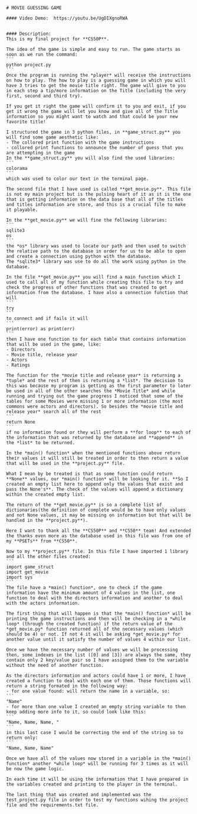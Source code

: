    # MOVIE GUESSING GAME

    #### Video Demo:  https://youtu.be/UgDIXgnoRWA


    #### Description:
    This is my final project for **CS50P**.

    The idea of the game is simple and easy to run. The game starts as soon as we run the command:
    ```
    python project.py
    ```
    Once the program is running the *player* will receive the instructions on how to play. The how to play is a guessing game in which you will have 3 tries to get the movie title right. The game will give to you in each step a tip/more information on the Title (including the very first, second and third try).

    If you get it right the game will confirm it to you and exit, if you get it wrong the game will let you know and give all of the Title information so you might want to watch and that could be your new favorite title!

    I structured the game in 3 python files, in **game_struct.py** you will find some game aesthetic like:
    - The collored print function with the game instructions
    - collored print functions to announce the number of guess that you are attempting in the game
    In the **game_struct.py** you will also find the used libraries:
    ```
    colorama
    ```
    which was used to color our text in the terminal page.

    The second file that I have used is called **get_movie.py**. This file is not my main project but is the pulsing heart of it as it is the one that is getting information on the data base that all of the titles and titles information are store, and this is a crucial file to make it playable.

    In the **get_movie.py** we will fine the following libraries:
    ```
    sqlite3
    os
    ```
    the *os* library was used to locate our path and then used to switch the relative path to the database in order for us to be able to open and create a connection using python with the database.
    The *sqlite3* library was use to do all the work using python in the database.

    In the file **get_movie.py** you will find a main function which I used to call all of my function while creating this file to try and check the progress of other functions that was created to get information from the database. I have also a connection function that will
    ```
    try
    ```
    to connect and if fails it will
    ```
    print(error) as print(err)
    ```
    then I have one function to for each table that contains information that will be used in the game, like:
    - Directors
    - Movie title, release year
    - Actors
    - Ratings

    The function for the *movie title and release year* is returning a *tuple* and the rest of then is returning a *list*. The decision to this was because my program is getting as the first parameter to later be used in all of the other searches the *Movie Title* and while running and trying out the game progress I noticed that some of the tables for some Movies were missing 1 or more information (the most commons were actors and directors). So besides the *movie title and release year* search all of the rest
    ```
    return None
    ```
    if no information found or they will perform a **for loop** to each of the information that was returned by the database and **append** in the *list* to be returned.

    In the *main() function* when the mentioned functions above return their values it will still be treated in order to then return a value that will be used in the **project.py** file.

    What I mean by be treated is that as some function could return **None** values, our *main() function* will be looking for it. **So I created an empty list here to append only the values that exist and pass the None's**. The check of the values will append a dictionary within the created empty list.

    The return of the **get_movie.py** is so a complete list of dictionaries(the definition of complete would be to have only values and not None values, it may be missing on information but that will be handled in the **project.py**).

    Here I want to thank all the **CS50P** and **CS50** team! And extended the thanks even more as the database used in this file was from one of my **PSETs** from **CS50**.

    Now to my **project.py** file. In this file I have imported 1 library and all the other files created:
    ```
    import game_struct
    import get_movie
    import sys
    ```
    The file have a *main() function*, one to check if the game information have the minimum amount of 4 values in the list, one function to deal with the directors information and another to deal with the actors information.

    The first thing that will happen is that the *main() function* will be printing the game instructions and then will be checking in a *while loop* (through the created function) if the return value of the *get_movie.py* function returned all of the necessary values (which should be 4) or not. If not 4 it will be asking *get_movie.py* for another value until it satisfy the number of values 4 within our list.

    Once we have the necessary number of values we will be processing then, some indexes in the list ([0] and [3]) are always the same, they contain only 2 key/value pair so I have assigned them to the variable without the need of another function.

    As the directors information and actors could have 1 or more, I have created a function to deal with each one of them. Those functions will return a string formated in the following way:
    - for one value found: will return the name in a variable, so:
    ```
    "Name"
    - for more than one value I created an empty string variable to then keep adding more info to it, so could look like this:
    ```
    "Name, Name, Name, "
    ```
    in this last case I would be correcting the end of the string so to return only:
    ```
    "Name, Name, Name"

    Once we have all of the values now stored in a variable in the *main() function* another *while loop* will be running for 3 times as it will be now the game logic.

    In each time it will be using the information that I have prepared in the variables created and printing to the player in the terminal.

    The last thing that was created and implemented was the test_project.py file in order to test my functions wihing the project file and the requirements.txt file.
